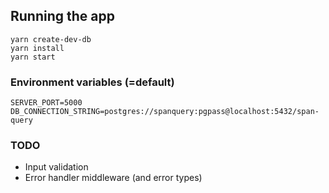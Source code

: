 ## Running the app

```
yarn create-dev-db
yarn install
yarn start
```

### Environment variables (=default)

```
SERVER_PORT=5000
DB_CONNECTION_STRING=postgres://spanquery:pgpass@localhost:5432/span-query
```

### TODO

- Input validation
- Error handler middleware (and error types)
